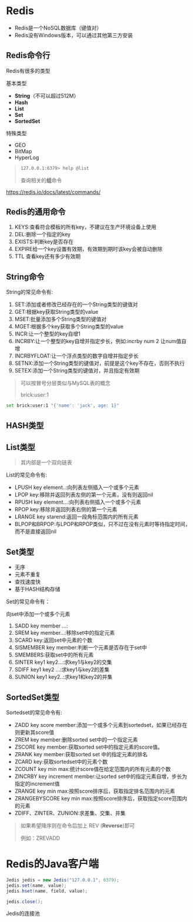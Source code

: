 # Redis

- Redis是一个NoSQL数据库（键值对）
- Redis没有Windows版本，可以通过其他第三方安装

## Redis命令行

Redis有很多的类型

基本类型

- **String**（不可以超过512M）
- **Hash**
- **List**
- **Set**
- **SortedSet**

特殊类型

- GEO
- BitMap
- HyperLog

>```bash
>127.0.0.1:6379> help @list
>```
>
>查询相关的**组**命令

https://redis.io/docs/latest/commands/

## Redis的通用命令

1. KEYS:查看符合模板的所有key，不建议在生产环境设备上使用
2. DEL:删除一个指定的key
3. EXISTS:判断key是否存在
4. EXPIRE给一个key设置有效期，有效期到期时该key会被自动删除
5. TTL 查看key还有多少有效期

## String命令

String的常见命令有:

1. SET:添加或者修改已经存在的一个String类型的键值对
2. GET:根据key获取String类型的value
3. MSET:批量添加多个String类型的键值对
4. MGET:根据多个key获取多个String类型的value
5. INCR:让一个整型的key自增1
6. INCRBY:让一个整型的key自增并指定步长，例如:incrby num 2 让num值自增
7. INCRBYFLOAT:让一个浮点类型的数字自增并指定步长
8. SETNX:添加一个String类型的键值对，前提是这个key不存在，否则不执行
9. SETEX:添加一个String类型的键值对，并且指定有效期

> 可以按冒号分层类似与MySQL表的概念
>
> brick:user:1

```bash
set brick:user:1 "{'name': 'jack', age: 1}"
```

## HASH类型

## List类型

> 其内部是一个双向链表

List的常见命令有:

- LPUSH key element..:向列表左侧插入一个或多个元素
- LPOP key:移除并返回列表左侧的第一个元素，没有则返回nil
- RPUSH key element…:向列表右侧插入一个或多个元素
- RPOP key:移除并返回列表右侧的第一个元素
- LRANGE key starend:返回一段角标范围内的所有元素
- BLPOP和BRPOP:与LPOP和RPOP类似，只不过在没有元素时等待指定时间，而不是直接返回nil

## Set类型

- 无序
- 元素不重复
- 查找速度快
- 基于HASH结构存储

Set的常见命令有：

向set中添加一个或多个元素

1. SADD key member ...:
2. SREM key member...:移除set中的指定元素
3. SCARD key:返回set中元素的个数
4. SISMEMBER key member:判断一个元素是否存在于set中
5. SMEMBERS:获取set中的所有元素
6. SINTER key1 key2...:求key1与key2的交集
7. SDlFF key1 key2 ...:求key1与key2的差集
8. SUNION key1 key2..:求key1和key2的并集

## SortedSet类型

Sortedset的常见命令有:

- ZADD key score member:添加一个或多个元素到sortedset，如果已经存在则更新其score值
- ZREM key member:删除sorted set中的一个指定元素
- ZSCORE key member:获取sorted set中的指定元素的score值。
- ZRANK key member:获取sorted set 中的指定元素的排名
- ZCARD key:获取sortedset中的元素个数
- ZCOUNT key min max:统计score值在给定范围内的所有元素的个数
- ZINCRBY key increment member:让sorted set中的指定元素自增，步长为指定的increment值
- ZRANGE key min max:按照score排序后，获取指定排名范围内的元素
- ZRANGEBYSCORE key min max:按照score排序后，获取指定score范围内的元素
- ZDIFF、ZINTER、ZUNION:求差集、交集、并集

> 如果希望降序则在命令后加上 REV (**Reverse**)即可
>
> 例如：ZREVADD

# Redis的Java客户端

```java
Jedis jedis = new Jedis("127.0.0.1", 6379);
jedis.set(name, value);
jedis.hset(name, field, value);

jedis.close();
```

Jedis的连接池







